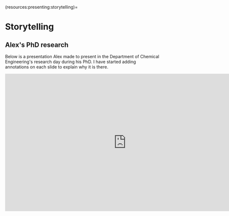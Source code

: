 (resources:presenting:storytelling)=
# Storytelling

## Alex's PhD research

Below is a presentation Alex made to present in the Department of Chemical Engineering's research day during his PhD.
I have started adding annotations on each slide to explain why it is there.

<iframe src="https://slides.com/aalexmmaldonado/biosc-1630-2023-fall-05/embed?style=light&byline=hidden&share=hidden" width="790" height="450" title="01-introduction" scrolling="no" frameborder="0" webkitallowfullscreen mozallowfullscreen allowfullscreen></iframe>
